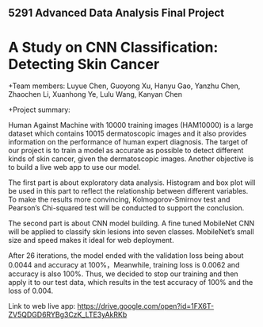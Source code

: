 ## 5291 Advanced Data Analysis Final Project
# A Study on CNN Classification: Detecting Skin Cancer
+Team members: Luyue Chen, Guoyong Xu, Hanyu Gao, Yanzhu Chen, Zhaochen Li, Xuanhong Ye, Lulu Wang, Kanyan Chen

+Project summary:

Human Against Machine with 10000 training images (HAM10000) is a large dataset which contains 10015 dermatoscopic images and it also provides information on the performance of human expert diagnosis. The target of our project is to train a model as accurate as possible to detect different kinds of skin cancer, given the dermatoscopic images. Another objective is to build a live web app to use our model.

The first part is about exploratory data analysis. Histogram and box plot will be used in this part to reflect the relationship between different variables. To make the results more convincing, Kolmogorov-Smirnov test and Pearson’s Chi-squared test will be conducted to support the conclusion.

The second part is about CNN model building. A fine tuned MobileNet CNN will be applied to classify skin lesions into seven classes.
MobileNet’s small size and speed makes it ideal for web deployment.

After 26 iterations, the model ended with the validation loss being about 0.0044 and accuracy at 100%，Meanwhile, training loss is 0.0062 and accuracy is also 100%. Thus, we decided to stop our training and then apply it to our test data, which results in the test accuracy of 100% and the loss of 0.004.

Link to web live app: https://drive.google.com/open?id=1FX6T-ZV5QDGD6RYBg3CzK_LTE3yAkRKb
